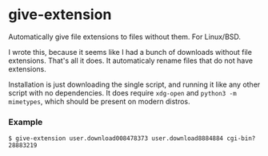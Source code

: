 # give-extension
Automatically give file extensions to files without them.  For Linux/BSD. 

I wrote this, because it seems like I had a bunch of downloads without file extensions.  That's all it does. It automaticaly rename files that do not have extensions. 

Installation is just downloading the single script, and running it like any other script with no dependencies.   It does require `xdg-open` and `python3 -m mimetypes`, which should be present on modern distros.

### Example

`$ give-extension user.download008478373 user.download8884884 cgi-bin?28883219`


